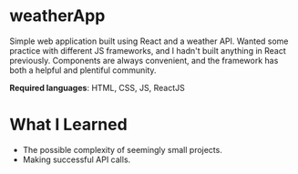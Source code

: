 # weatherApp

Simple web application built using React and a weather API. 
Wanted some practice with different JS frameworks, and I hadn't built anything in React previously. Components are always convenient, and the framework has both a helpful and plentiful community. 


**Required languages**: HTML, CSS, JS, ReactJS

# What I Learned

* The possible complexity of seemingly small projects. 
* Making successful API calls. 

